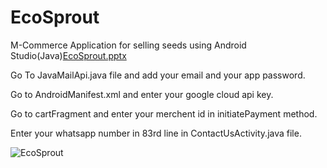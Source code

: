 # EcoSprout
M-Commerce Application for selling seeds using Android Studio(Java)[EcoSprout.pptx](https://github.com/user-attachments/files/19127378/EcoSprout.pptx)

Go To JavaMailApi.java file and add your email and your app password.

Go to AndroidManifest.xml and enter your google cloud api key.

Go to cartFragment and enter your merchent id in initiatePayment method.

Enter your whatsapp number in 83rd line in ContactUsActivity.java file.



![EcoSprout](https://github.com/user-attachments/assets/773c34e1-609c-4189-b7c3-39fe7b905301)
